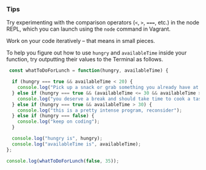 ### Tips

Try experimenting with the comparison operators (`<`, `>`, `===`, etc.) in the node REPL, which you can launch using the `node` command in Vagrant.

Work on your code iteratively – that means in small pieces. 

To help you figure out how to use `hungry` and `availableTime` inside your function, try outputting their values to the Terminal as follows.


``` javascript
 const whatToDoForLunch = function(hungry, availableTime) {

  if (hungry === true && availableTime < 20) {
    console.log("Pick up a snack or grab something you already have at home!");
  } else if (hungry === true && (availableTime <= 30 && availableTime > 20)) {
    console.log("you deserve a break and should take time to cook a tasty meal");
  } else if (hungry === true && availableTime > 30) {
    console.log("this is a pretty intense program, reconsider");
  } else if (hungry === false) {
    console.log("keep on coding");
  }

  console.log("hungry is", hungry);
  console.log("availableTime is", availableTime);
};

console.log(whatToDoForLunch(false, 35));
```